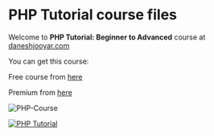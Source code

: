 # PHP Tutorial course files
Welcome to **PHP Tutorial: Beginner to Advanced** course at [daneshjooyar.com](https://daneshjooyar.com)

You can get this course:

Free course from [here](https://www.daneshjooyar.com/free-php-training/?utm_source=hamedmoody&utm_medium=github&utm_campaign=hamedmoody)

Premium from [here](https://www.daneshjooyar.com/php-tutorial/?utm_source=hamedmoody&utm_medium=github&utm_campaign=hamedmoody)

![PHP-Course](https://github.com/user-attachments/assets/90571b67-2dc9-4e08-825e-c26ee725627d)

[![PHP Tutorial](https://www.daneshjooyar.com/wp-content/uploads/2024/06/php-beginner-to-advanced.jpg)](https://www.daneshjooyar.com/php-tutorial/?utm_source=hamedmoody&utm_medium=github&utm_campaign=hamedmoody)


